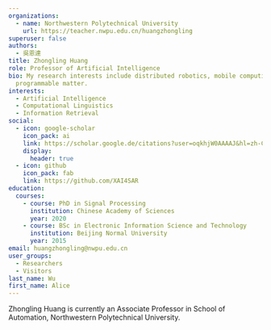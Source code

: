 ```yaml
---
organizations:
  - name: Northwestern Polytechnical University
    url: https://teacher.nwpu.edu.cn/huangzhongling
superuser: false
authors:
  - 吳恩達
title: Zhongling Huang
role: Professor of Artificial Intelligence
bio: My research interests include distributed robotics, mobile computing and
  programmable matter.
interests:
  - Artificial Intelligence
  - Computational Linguistics
  - Information Retrieval
social:
  - icon: google-scholar
    icon_pack: ai
    link: https://scholar.google.de/citations?user=oqkhjW0AAAAJ&hl=zh-CN
    display:
      header: true
  - icon: github
    icon_pack: fab
    link: https://github.com/XAI4SAR
education:
  courses:
    - course: PhD in Signal Processing
      institution: Chinese Academy of Sciences
      year: 2020
    - course: BSc in Electronic Information Science and Technology
      institution: Beijing Normal University
      year: 2015
email: huangzhongling@nwpu.edu.cn
user_groups:
  - Researchers
  - Visitors
last_name: Wu
first_name: Alice
---
```

Z﻿hongling Huang is currently an Associate Professor in School of Automation, Northwestern Polytechnical University.